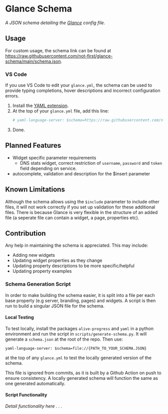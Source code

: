 # Glance Schema
*A JSON schema detailing the [Glance](https://github.com/glanceapp/glance) config file.*

## Usage
For custom usage, the schema link can be found at https://raw.githubusercontent.com/not-first/glance-schema/main/schema.json.

### VS Code
If you use VS Code to edit your `glance.yml`, the schema can be used to provide typing completions, hover descriptions and incorrect configuration errors.

1. Install the [YAML extension](https://marketplace.visualstudio.com/items?itemName=redhat.vscode-yaml).
2. At the top of your `glance.yml` file, add this line:
   ```yaml
   # yaml-language-server: $schema=https://raw.githubusercontent.com/not-first/glance-schema/main/schema.json

   ```
  3. Done.

## Planned Features
- Widget specific parameter requirements
  - DNS stats widget, correct restriction of `username`, `password` and `token` field depending on service.
- autocomplete, validation and description for the $insert parameter

## Known Limitations
Although the schema allows using the `$include` parameter to include other files, it will not work correctly if you set up validation for these additional files. There is because Glance is very flexible in the structure of an added file (a seperate file can contain a widget, a page, properties etc).

## Contribution

Any help in maintaining the schema is appreciated. This may include:
- Adding new widgets
- Updating widget properties as they change
- Updating property descriptions to be more specific/helpful
- Updating property examples

### Schema Generation Script
In order to make building the schema easier, it is split into a file per each base property (e.g server, branding, pages) and widgets. A script is then run to build a singular JSON file for the schema.

#### Local Testing
To test locally, install the packages `alive-progress` and `yaml` in a python environment and run the script in `scripts/generate-schema.py`. It will generate a `schema.json` at the root of the repo. Then use:
```
yaml-language-server: $schema=file://{PATH_TO_YOUR_SCHEMA.JSON}
```
at the top of any `glance.yml` to test the locally generated version of the schema.

This file is ignored from commits, as it is built by a Github Action on push to ensure consistency. A locally generated schema will function the same as one generated automatically.

#### Script Functionality
*Detail functionality here . . .*

